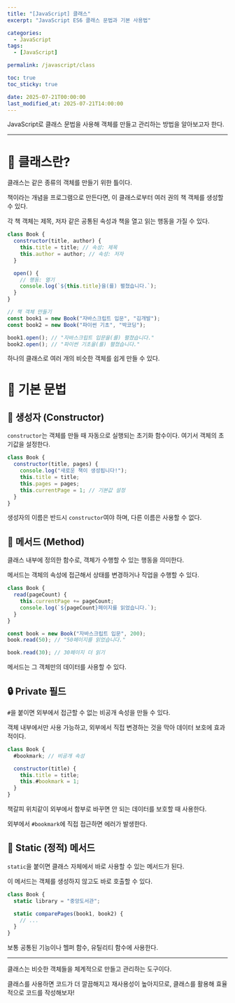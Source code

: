 ```yaml
---
title: "[JavaScript] 클래스"
excerpt: "JavaScript ES6 클래스 문법과 기본 사용법"

categories:
  - JavaScript
tags:
  - [JavaScript]

permalink: /javascript/class

toc: true
toc_sticky: true

date: 2025-07-21T00:00:00
last_modified_at: 2025-07-21T14:00:00
---
```


JavaScript로 클래스 문법을 사용해 객체를 만들고 관리하는 방법을 알아보고자 한다.

---

# 🏫 클래스란?

클래스는 같은 종류의 객체를 만들기 위한 틀이다.

책이라는 개념을 프로그램으로 만든다면, 이 클래스로부터 여러 권의 책 객체를 생성할 수 있다.

각 책 객체는 제목, 저자 같은 공통된 속성과 책을 열고 읽는 행동을 가질 수 있다.

```js
class Book {
  constructor(title, author) {
    this.title = title; // 속성: 제목
    this.author = author; // 속성: 저자
  }

  open() {
    // 행동: 열기
    console.log(`${this.title}을(를) 펼쳤습니다.`);
  }
}

// 책 객체 만들기
const book1 = new Book("자바스크립트 입문", "김개발");
const book2 = new Book("파이썬 기초", "박코딩");

book1.open(); // "자바스크립트 입문을(를) 펼쳤습니다."
book2.open(); // "파이썬 기초을(를) 펼쳤습니다."
```

하나의 클래스로 여러 개의 비슷한 객체를 쉽게 만들 수 있다.

# 📝 기본 문법

## 🚀 생성자 (Constructor)

`constructor`는 객체를 만들 때 자동으로 실행되는 초기화 함수이다. 여기서 객체의 초기값을 설정한다.

```js
class Book {
  constructor(title, pages) {
    console.log("새로운 책이 생성됩니다!");
    this.title = title;
    this.pages = pages;
    this.currentPage = 1; // 기본값 설정
  }
}
```

생성자의 이름은 반드시 `constructor`여야 하며, 다른 이름은 사용할 수 없다.

## 🔧 메서드 (Method)

클래스 내부에 정의한 함수로, 객체가 수행할 수 있는 행동을 의미한다.

메서드는 객체의 속성에 접근해서 상태를 변경하거나 작업을 수행할 수 있다.

```js
class Book {
  read(pageCount) {
    this.currentPage += pageCount;
    console.log(`${pageCount}페이지를 읽었습니다.`);
  }
}

const book = new Book("자바스크립트 입문", 200);
book.read(50); // "50페이지를 읽었습니다."

book.read(30); // 30페이지 더 읽기
```

메서드는 그 객체만의 데이터를 사용할 수 있다.

## 🔒 Private 필드

`#`을 붙이면 외부에서 접근할 수 없는 비공개 속성을 만들 수 있다.

객체 내부에서만 사용 가능하고, 외부에서 직접 변경하는 것을 막아 데이터 보호에 효과적이다.

```js
class Book {
  #bookmark; // 비공개 속성

  constructor(title) {
    this.title = title;
    this.#bookmark = 1;
  }
}
```

책갈피 위치같이 외부에서 함부로 바꾸면 안 되는 데이터를 보호할 때 사용한다.

외부에서 `#bookmark`에 직접 접근하면 에러가 발생한다.

## 📌 Static (정적) 메서드

`static`을 붙이면 클래스 자체에서 바로 사용할 수 있는 메서드가 된다.

이 메서드는 객체를 생성하지 않고도 바로 호출할 수 있다.

```js
class Book {
  static library = "중앙도서관";

  static comparePages(book1, book2) {
    // ...
  }
}
```

보통 공통된 기능이나 헬퍼 함수, 유틸리티 함수에 사용한다.

---

클래스는 비슷한 객체들을 체계적으로 만들고 관리하는 도구이다.

클래스를 사용하면 코드가 더 깔끔해지고 재사용성이 높아지므로, 클래스를 활용해 효율적으로 코드를 작성해보자!
